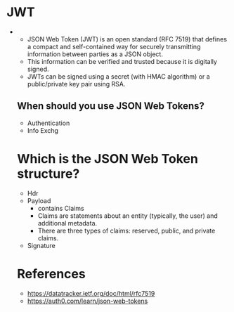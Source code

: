 # JWT
- - JSON Web Token (JWT) is an open standard (RFC 7519) that defines a compact and self-contained way for securely transmitting information between parties as a JSON object.
  - This information can be verified and trusted because it is digitally signed.
  -  JWTs can be signed using a secret (with HMAC algorithm) or a public/private key pair using RSA.
 
  ## When should you use JSON Web Tokens?
  - Authentication
  - Info Exchg
 
  # Which is the JSON Web Token structure?
  - Hdr
  - Payload
    - contains Claims
    - Claims are statements about an entity (typically, the user) and additional metadata.
    - There are three types of claims: reserved, public, and private claims.  
  - Signature
 
  # References
  - https://datatracker.ietf.org/doc/html/rfc7519
  - https://auth0.com/learn/json-web-tokens
